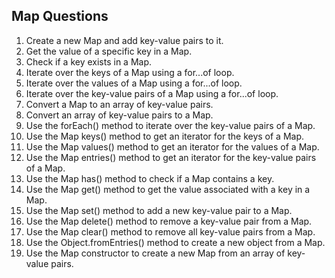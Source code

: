 ## Map Questions

1. Create a new Map and add key-value pairs to it.
2. Get the value of a specific key in a Map.
3. Check if a key exists in a Map.
4. Iterate over the keys of a Map using a for...of loop.
5. Iterate over the values of a Map using a for...of loop.
6. Iterate over the key-value pairs of a Map using a for...of loop.
7. Convert a Map to an array of key-value pairs.
8. Convert an array of key-value pairs to a Map.
9. Use the forEach() method to iterate over the key-value pairs of a Map.
10. Use the Map keys() method to get an iterator for the keys of a Map.
11. Use the Map values() method to get an iterator for the values of a Map.
12. Use the Map entries() method to get an iterator for the key-value pairs of a Map.
13. Use the Map has() method to check if a Map contains a key.
14. Use the Map get() method to get the value associated with a key in a Map.
15. Use the Map set() method to add a new key-value pair to a Map.
16. Use the Map delete() method to remove a key-value pair from a Map.
17. Use the Map clear() method to remove all key-value pairs from a Map.
18. Use the Object.fromEntries() method to create a new object from a Map.
19. Use the Map constructor to create a new Map from an array of key-value pairs.

